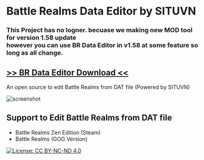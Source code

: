 # Battle Realms Data Editor by SITUVN

### This Project has no logner. becuase we making new MOD tool for version 1.58 update <br>however you can use BR Data Editor in v1.58 at some feature so long as all change.

## [>> BR Data Editor Download <<](https://github.com/KravitzMC/KravitzMC.github.io/raw/main/Battle%20Realms%20Data%20Editor%20X1.0.7z)

An open source to edit Battle Realms from DAT file (Powered by SITUVN)

![screenshot](https://github.com/KravitzMC/KravitzMC.github.io/blob/main/screensample.png?raw=true")


## Support to Edit Battle Realms from DAT file

- Battle Realms Zen Edition (Steam)
- Battle Realms (GOG Version)

[![License: CC BY-NC-ND 4.0](https://licensebuttons.net/l/by-nc-sa/3.0/88x31.png)](https://creativecommons.org/licenses/by-sa/4.0/)
